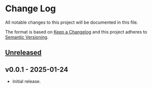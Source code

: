 # Change Log

All notable changes to this project will be documented in this file.

The format is based on [Keep a Changelog](http://keepachangelog.com/) and this project adheres to
[Semantic Versioning](http://semver.org/).

## [Unreleased]

## v0.0.1 - 2025-01-24

- Initial release.

[Unreleased]: https://github.com/raphaelstolt/difftastic-php/compare/v0.0.1...HEAD
